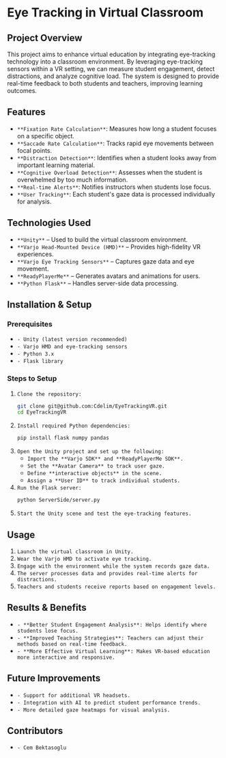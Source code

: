 # Eye Tracking in Virtual Classroom

## Project Overview

This project aims to enhance virtual education by integrating eye-tracking technology into a classroom environment. By leveraging eye-tracking sensors within a VR setting, we can measure student engagement, detect distractions, and analyze cognitive load. The system is designed to provide real-time feedback to both students and teachers, improving learning outcomes.

## Features

- `**Fixation Rate Calculation**`: Measures how long a student focuses on a specific object.
- `**Saccade Rate Calculation**`: Tracks rapid eye movements between focal points.
- `**Distraction Detection**`: Identifies when a student looks away from important learning material.
- `**Cognitive Overload Detection**`: Assesses when the student is overwhelmed by too much information.
- `**Real-time Alerts**`: Notifies instructors when students lose focus.
- `**User Tracking**`: Each student's gaze data is processed individually for analysis.

## Technologies Used

- `**Unity**` – Used to build the virtual classroom environment.
- `**Varjo Head-Mounted Device (HMD)**` – Provides high-fidelity VR experiences.
- `**Varjo Eye Tracking Sensors**` – Captures gaze data and eye movement.
- `**ReadyPlayerMe**` – Generates avatars and animations for users.
- `**Python Flask**` – Handles server-side data processing.

## Installation & Setup

### Prerequisites

- `- Unity (latest version recommended)`
- `- Varjo HMD and eye-tracking sensors`
- `- Python 3.x`
- `- Flask library`

### Steps to Setup

1. `Clone the repository:`
   ```sh
   git clone git@github.com:Cdelim/EyeTrackingVR.git
   cd EyeTrackingVR
   ```
2. `Install required Python dependencies:`
   ```sh
   pip install flask numpy pandas
   ```
3. `Open the Unity project and set up the following:`
   - `Import the **Varjo SDK** and **ReadyPlayerMe SDK**.`
   - `Set the **Avatar Camera** to track user gaze.`
   - `Define **interactive objects** in the scene.`
   - `Assign a **User ID** to track individual students.`
4. `Run the Flask server:`
   ```sh
   python ServerSide/server.py
   ```
5. `Start the Unity scene and test the eye-tracking features.`

## Usage

1. `Launch the virtual classroom in Unity.`
2. `Wear the Varjo HMD to activate eye tracking.`
3. `Engage with the environment while the system records gaze data.`
4. `The server processes data and provides real-time alerts for distractions.`
5. `Teachers and students receive reports based on engagement levels.`

## Results & Benefits

- `- **Better Student Engagement Analysis**: Helps identify where students lose focus.`
- `- **Improved Teaching Strategies**: Teachers can adjust their methods based on real-time feedback.`
- `- **More Effective Virtual Learning**: Makes VR-based education more interactive and responsive.`

## Future Improvements

- `- Support for additional VR headsets.`
- `- Integration with AI to predict student performance trends.`
- `- More detailed gaze heatmaps for visual analysis.`

## Contributors

- `- Cem Bektasoglu`

